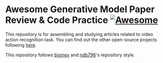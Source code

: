 # Awesome Generative Model Paper Review & Code Practice [![Awesome](https://cdn.rawgit.com/sindresorhus/awesome/d7305f38d29fed78fa85652e3a63e154dd8e8829/media/badge.svg)](https://github.com/sindresorhus/awesome)

This repository is for assembling and studying articles related to video action recognition task. You can find out the other open-source projects following [here](https://awesomeopensource.com/projects/action-recognition).

This repository follows [bismex](https://github.com/bismex/Awesome-person-re-identification/blob/master/README.md) and  [ndb796](https://github.com/ndb796/Deep-Learning-Paper-Review-and-Practice)'s repository style. 
